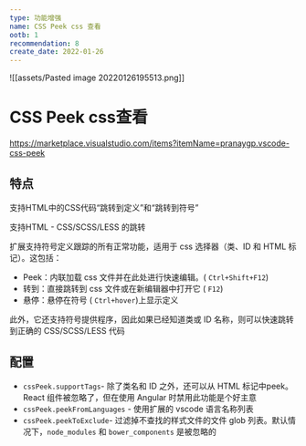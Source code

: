 ```yaml
---
type: 功能增强
name: CSS Peek css 查看
ootb: 1
recommendation: 8
create_date: 2022-01-26
---
```


![[assets/Pasted image 20220126195513.png]]

# CSS Peek css查看

https://marketplace.visualstudio.com/items?itemName=pranaygp.vscode-css-peek

## 特点

支持HTML中的CSS代码“跳转到定义”和“跳转到符号”

支持HTML - CSS/SCSS/LESS 的跳转

扩展支持符号定义跟踪的所有正常功能，适用于 css 选择器（类、ID 和 HTML 标记）。这包括：

-   Peek：内联加载 css 文件并在此处进行快速编辑。( `Ctrl+Shift+F12`)
-   转到：直接跳转到 css 文件或在新编辑器中打开它 ( `F12`)
-   悬停：悬停在符号 ( `Ctrl+hover`)上显示定义

此外，它还支持符号提供程序，因此如果已经知道类或 ID 名称，则可以快速跳转到正确的 CSS/SCSS/LESS 代码


## 配置

-   `cssPeek.supportTags`- 除了类名和 ID 之外，还可以从 HTML 标记中peek。React 组件被忽略了，但在使用 Angular 时禁用此功能是个好主意
-   `cssPeek.peekFromLanguages` - 使用扩展的 vscode 语言名称列表
-   `cssPeek.peekToExclude`- 过滤掉不查找的样式文件的文件 glob 列表。默认情况下，`node_modules` 和 `bower_components` 是被忽略的